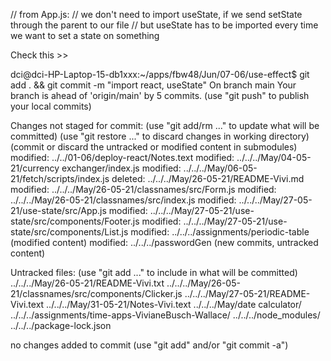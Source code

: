 // from App.js:
// we don't need to import useState, if we send setState through the parent to our file
// but useState has to be imported every time we want to set a state on something

Check this >>

dci@dci-HP-Laptop-15-db1xxx:~/apps/fbw48/Jun/07-06/use-effect$ git add . && git commit -m "import react, useState"
On branch main
Your branch is ahead of 'origin/main' by 5 commits.
(use "git push" to publish your local commits)

Changes not staged for commit:
(use "git add/rm <file>..." to update what will be committed)
(use "git restore <file>..." to discard changes in working directory)
(commit or discard the untracked or modified content in submodules)
modified: ../../01-06/deploy-react/Notes.text
modified: ../../../May/04-05-21/currency exchanger/index.js
modified: ../../../May/06-05-21/fetch/scripts/index.js
deleted: ../../../May/26-05-21/README-Vivi.md
modified: ../../../May/26-05-21/classnames/src/Form.js
modified: ../../../May/26-05-21/classnames/src/index.js
modified: ../../../May/27-05-21/use-state/src/App.js
modified: ../../../May/27-05-21/use-state/src/components/Footer.js
modified: ../../../May/27-05-21/use-state/src/components/List.js
modified: ../../../assignments/periodic-table (modified content)
modified: ../../../passwordGen (new commits, untracked content)

Untracked files:
(use "git add <file>..." to include in what will be committed)
../../../May/26-05-21/README-Vivi.txt
../../../May/26-05-21/classnames/src/components/Clicker.js
../../../May/27-05-21/README-Vivi.text
../../../May/31-05-21/Notes-Vivi.text
../../../May/date calculator/
../../../assignments/time-apps-VivianeBusch-Wallace/
../../../node_modules/
../../../package-lock.json

no changes added to commit (use "git add" and/or "git commit -a")
